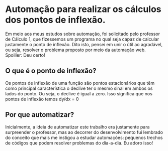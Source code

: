 # Automação para realizar os cálculos dos pontos de inflexão.

Em meio aos meus estudos sobre automação, foi solicitado pelo professor de Cálculo 1, que fizessemos um programa no qual seja capaz de calcular justamente o ponto de inflexão.
Dito isto, pensei em unir o útil ao agradável, ou seja, resolver o problema proposto por meio da automação web.
Spoiller: Deu certo!


## O que é o ponto de inflexão?

Os pontos de inflexão de uma função são pontos estacionários que têm como principal característica o declive ter o mesmo sinal em ambos os lados do ponto.
Ou seja, o declive é igual a zero. Isso significa que nos pontos de inflexão temos dy/dx = 0


## Por que automatizar?

Inicialmente, a ideia de automatizar este trabalho era justamente para surpreender o professor, mas ao decorrer do desenvolvimento fui lembrado do conceito que mais me instigou a estudar automações: 
pequenos trechos de códigos que podem resolver problemas do dia-a-dia. Eu adoro isso!
